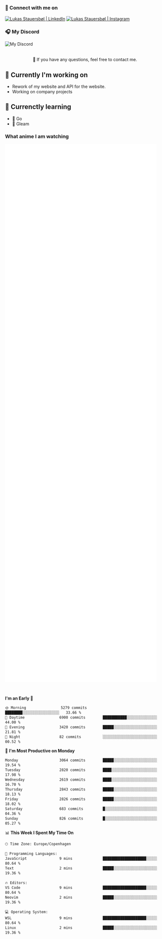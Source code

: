 ### 🔗 Connect with me on
<a href="https://www.instagram.com/lukas_stauersbol" target="_blank"><img align="center" src="https://raw.githubusercontent.com/stauersbol/stauersbol/main/images/instagram.svg" alt="Lukas Stauersbøl | LinkedIn" width="30px"/></a>
<a href="https://www.linkedin.com/in/lukas-stauersbol/" target="_blank"><img align="center" src="https://raw.githubusercontent.com/stauersbol/stauersbol/main/images/linkedin.svg" alt="Lukas Stauersbøl | Instagram" width="30px"/></a>

<p align="center">
 <h3>🎧 My Discord</h3>
 <img align="left" height="55px" src="https://discord.c99.nl/widget/theme-2/147806323323568128.png" alt="My Discord" />
</p>

<br/>
<br/>
<br/>
💬 If you have any questions, feel free to contact me.

## 🔭 Currently I'm working on
- Rework of my website and API for the website.
- Working on company projects
 
## 🌱 Currenctly learning
- 💙 Go
- 💜 Gleam

### What anime I am watching
<a href="https://anilist.co/user/slashiy/" align="center"><img align="center" width="500px" src="metrics.plugin.personal.anilist.svg" /></a>

<br/>

<!--START_SECTION:waka-->
**I'm an Early 🐤** 

```text
🌞 Morning                5279 commits        ████████░░░░░░░░░░░░░░░░░   33.66 % 
🌆 Daytime                6900 commits        ███████████░░░░░░░░░░░░░░   44.00 % 
🌃 Evening                3420 commits        █████░░░░░░░░░░░░░░░░░░░░   21.81 % 
🌙 Night                  82 commits          ░░░░░░░░░░░░░░░░░░░░░░░░░   00.52 % 
```
📅 **I'm Most Productive on Monday** 

```text
Monday                   3064 commits        █████░░░░░░░░░░░░░░░░░░░░   19.54 % 
Tuesday                  2820 commits        ████░░░░░░░░░░░░░░░░░░░░░   17.98 % 
Wednesday                2619 commits        ████░░░░░░░░░░░░░░░░░░░░░   16.70 % 
Thursday                 2843 commits        █████░░░░░░░░░░░░░░░░░░░░   18.13 % 
Friday                   2826 commits        █████░░░░░░░░░░░░░░░░░░░░   18.02 % 
Saturday                 683 commits         █░░░░░░░░░░░░░░░░░░░░░░░░   04.36 % 
Sunday                   826 commits         █░░░░░░░░░░░░░░░░░░░░░░░░   05.27 % 
```


📊 **This Week I Spent My Time On** 

```text
🕑︎ Time Zone: Europe/Copenhagen

💬 Programming Languages: 
JavaScript               9 mins              ████████████████████░░░░░   80.64 % 
Text                     2 mins              █████░░░░░░░░░░░░░░░░░░░░   19.36 % 

🔥 Editors: 
VS Code                  9 mins              ████████████████████░░░░░   80.64 % 
Neovim                   2 mins              █████░░░░░░░░░░░░░░░░░░░░   19.36 % 

💻 Operating System: 
WSL                      9 mins              ████████████████████░░░░░   80.64 % 
Linux                    2 mins              █████░░░░░░░░░░░░░░░░░░░░   19.36 % 
```


<!--END_SECTION:waka-->
